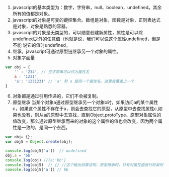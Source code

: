 1. javascript的基本类型为：数字，字符串，null，boolean，undefined。其余所有的值都是对象。
2. javascript的对象是可变的键控集合。数组是对象，函数是对象，正则表达式是对象，对象是熟悉的容器。
3. javascript的对象是无类型的，可以随意创建新属性，属性是可以除undefined之外的任意值（也就是说，我们可以说这个属性undefined，但是不能  说它的值时undefined。
4. 继承。javascript可通过原型链继承另一个对象的属性。
5. 对象字面量
```javaScript
var obj = {
    '' : '234', // 空字符串可以作为属性名
    a : '1231',
    'a': '1231231' // 'a' 和 a 是同一个属性名。这里会覆盖上一个
}
```
6. 对象都是通过引用传递的，它们不会被复制。
7. 原型继承
当某个对象a通过原型继承另一个对象b时，如果访问a的某个属性c，如果这个属性不存在于a，则会去查找它的原型，从原型中去查找属性c,如果也没有，则从a的原型中去查找，直到Object.protoType。原型对象属性的值改变，那么通过原型继承而来的对象的这个属性的值也会改变，因为两个属性是一致的，是同一个东西。
```javaScript
var obj= {};
var obj5 = Object.create(obj);

console.log(obj5['a'])  // undefined
obj.a = 'bb'
console.log(obj) //{a:'bb'}
console.log(obj5)  // {} //这个输出结果证明，原型继承时，只有对属性值进行检索时才会体现出来，否则输出这个对象时，并没有起原型的属性
console.log(obj5['a']) // bb
```
